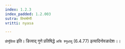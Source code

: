 ```yaml
---
index: 1.2.3
index_padded: 1.2.003
sutra: विभाषोर्णोः
vritti: nyasa

---
```

`प्रोर्णुविता` इति। ङित्वाद् गुणे प्रतिषिद्धे `अचि श्नुधातु` (6.4.77) इत्यादिनोवङादेशः।।